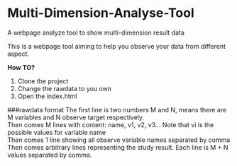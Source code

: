 Multi-Dimension-Analyse-Tool
============================

A webpage analyze tool to show multi-dimension result data

This is a webpage tool aiming to help you observe your data from different aspect.

**How TO?**

1. Clone the project
1. Change the rawdata to you own
1. Open the index.html

###rawdata format
The first line is two numbers M and N, means there are M variables and N observe target respectively.  
Then comes M lines with content: name, v1, v2, v3... Note that vi is the possible values for variable name  
Then comes 1 line showing all observe variable names separated by comma  
Then comes arbitrary lines representing the study result. Each line is M + N values separated by comma. 



